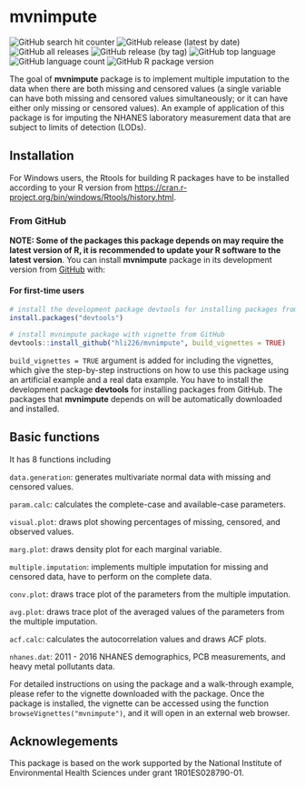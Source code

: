 
<!-- README.md is generated from README.Rmd. Please edit that file -->

# mvnimpute

<!-- badges: start -->
<!-- [![Hits](https://hits.seeyoufarm.com/api/count/incr/badge.svg?url=https%3A%2F%2Fgithub.com%2Fhli226%2Fmvnimpute&count_bg=%2379C83D&title_bg=%23555555&icon=&icon_color=%23E7E7E7&title=visits&edge_flat=false)](https://hits.seeyoufarm.com) -->

![GitHub search hit
counter](https://img.shields.io/github/search/hli226/mvnimpute/visit)
![GitHub release (latest by
date)](https://img.shields.io/github/v/release/hli226/mvnimpute)
![GitHub all
releases](https://img.shields.io/github/downloads/hli226/mvnimpute/total?color=green)
![GitHub release (by
tag)](https://img.shields.io/github/downloads/hli226/mvnimpute/latest/total)
![GitHub top
language](https://img.shields.io/github/languages/top/hli226/mvnimpute)
![GitHub language
count](https://img.shields.io/github/languages/count/hli226/mvnimpute)
![GitHub R package
version](https://img.shields.io/github/r-package/v/hli226/mvnimpute)

<!-- badges: end -->

The goal of **mvnimpute** package is to implement multiple imputation to
the data when there are both missing and censored values (a single
variable can have both missing and censored values simultaneously; or it
can have either only missing or censored values). An example of
application of this package is for imputing the NHANES laboratory
measurement data that are subject to limits of detection (LODs).

## Installation

For Windows users, the Rtools for building R packages have to be
installed according to your R version from
<https://cran.r-project.org/bin/windows/Rtools/history.html>.

### From GitHub

**NOTE: Some of the packages this package depends on may require the
latest version of R, it is recommended to update your R software to the
latest version**. You can install **mvnimpute** package in its
development version from [GitHub](https://github.com) with:

#### For first-time users

``` r
# install the development package devtools for installing packages from GitHub
install.packages("devtools")

# install mvnimpute package with vignette from GitHub
devtools::install_github("hli226/mvnimpute", build_vignettes = TRUE)
```

`build_vignettes = TRUE` argument is added for including the vignettes,
which give the step-by-step instructions on how to use this package
using an artificial example and a real data example. You have to install
the development package **devtools** for installing packages from
GitHub. The packages that **mvnimpute** depends on will be automatically
downloaded and installed.

## Basic functions

It has 8 functions including

`data.generation`: generates multivariate normal data with missing and
censored values.

`param.calc`: calculates the complete-case and available-case
parameters.

`visual.plot`: draws plot showing percentages of missing, censored, and
observed values.

`marg.plot`: draws density plot for each marginal variable.

`multiple.imputation`: implements multiple imputation for missing and
censored data, have to perform on the complete data.

`conv.plot`: draws trace plot of the parameters from the multiple
imputation.

`avg.plot`: draws trace plot of the averaged values of the parameters
from the multiple imputation.

`acf.calc`: calculates the autocorrelation values and draws ACF plots.

`nhanes.dat`: 2011 - 2016 NHANES demographics, PCB measurements, and
heavy metal pollutants data.

For detailed instructions on using the package and a walk-through
example, please refer to the vignette downloaded with the package. Once
the package is installed, the vignette can be accessed using the
function `browseVignettes("mvnimpute")`, and it will open in an external
web browser.

## Acknowlegements

This package is based on the work supported by the National Institute of
Environmental Health Sciences under grant 1R01ES028790-01.
